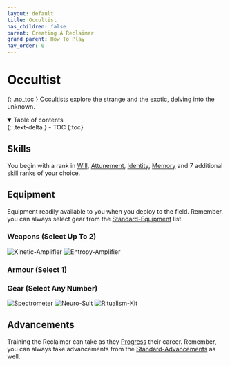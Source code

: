 ```yaml
---
layout: default
title: Occultist
has_children: false
parent: Creating A Reclaimer
grand_parent: How To Play
nav_order: 0
---
```

# Occultist
{: .no_toc }
Occultists explore the strange and the exotic, delving into the unknown.

<details open markdown="block">
  <summary>
    Table of contents
  </summary>
  {: .text-delta }
- TOC
{:toc}
</details>

## Skills

You begin with a rank in [Will](Game/Core/Spirit#Will), [Attunement](Game/Core/Spirit#Attunement), [Identity](Game/Core/Spirit#Identity), [Memory](Game/Core/Intelligence#Memory) and 7 additional skill ranks of your choice.

## Equipment
Equipment readily available to you when you deploy to the field. Remember, you can always select gear from the [Standard-Equipment](Game/Standard-Equipment) list.

### Weapons (Select Up To 2)
![Kinetic-Amplifier](Game/Blocks/Kinetic-Amplifier)
![Entropy-Amplifier](Game/Blocks/Entropy-Amplifier)


### Armour (Select 1)


### Gear (Select Any Number)
![Spectrometer](Game/Blocks/Spectrometer)
![Neuro-Suit](Game/Blocks/Neuro-Suit)
![Ritualism-Kit](Game/Blocks/Ritualism-Kit)



## Advancements
Training the Reclaimer can take as they [Progress](Game/Progress) their career. Remember, you can always take advancements from the [Standard-Advancements](Game/Standard-Advancements) as well.


